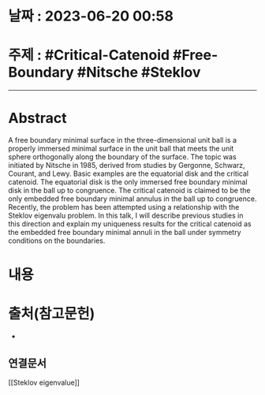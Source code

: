 # 날짜 : 2023-06-20 00:58

# 주제 : #Critical-Catenoid #Free-Boundary #Nitsche #Steklov
---
# Abstract
A free boundary minimal surface in the three-dimensional unit ball is a properly immersed minimal surface in the unit ball that meets the unit sphere orthogonally along the boundary of the surface. The topic was initiated by Nitsche in 1985, derived from studies by Gergonne, Schwarz, Courant, and Lewy. Basic examples are the equatorial disk and the critical catenoid. The equatorial disk is the only immersed free boundary minimal disk in the ball up to congruence. The critical catenoid is claimed to be the only embedded free boundary minimal annulus in the ball up to congruence. Recently, the problem has been attempted using a relationship with the Steklov eigenvalu problem. In this talk, I will describe previous studies in this direction and explain my uniqueness results for the critical catenoid as the embedded free boundary minimal annuli in the ball under symmetry conditions on the boundaries.
# 내용
>
# 출처(참고문헌)
-

## 연결문서
[[Steklov eigenvalue]]